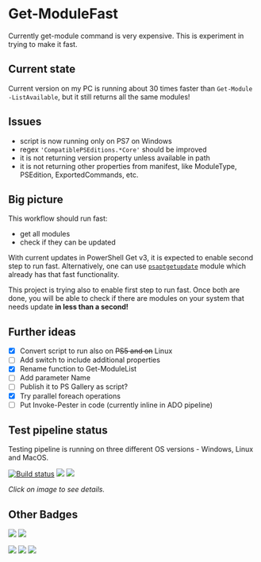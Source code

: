# Get-ModuleFast
Currently get-module command is very expensive. This is experiment in trying to make it fast.

## Current state
Current version on my PC is running about 30 times faster than `Get-Module -ListAvailable`, but it still returns all the same modules!

## Issues
- script is now running only on PS7 on Windows
- regex `'CompatiblePSEditions.*Core'` should be improved
- it is not returning version property unless available in path
- it is not returning other properties from manifest, like ModuleType, PSEdition, ExportedCommands, etc.

## Big picture

This workflow should run fast:
- get all modules
- check if they can be updated

With current updates in PowerShell Get v3, it is expected to enable second step to run fast.
Alternatively, one can use [`psaptgetupdate`](https://github.com/iricigor/psaptgetupdate) module which already has that fast functionality.

This project is trying also to enable first step to run fast.
Once both are done, you will be able to check if there are modules on your system that needs update **in less than a second!**


## Further ideas
- [x] Convert script to run also on ~~PS5 and on~~ Linux
- [ ] Add switch to include additional properties
- [x] Rename function to Get-ModuleList
- [ ] Add parameter Name
- [ ] Publish it to PS Gallery as script?
- [x] Try parallel foreach operations
- [ ] Put Invoke-Pester in code (currently inline in ADO pipeline)

## Test pipeline status

Testing pipeline is running on three different OS versions - Windows, Linux and MacOS.

[![Build status](https://dev.azure.com/iiric/azmi/_apis/build/status/Run%20Pester%20Tests)](https://dev.azure.com/iiric/azmi/_build/latest?definitionId=34)
![](https://img.shields.io/azure-devops/tests/iiric/azmi/34)
![](https://img.shields.io/azure-devops/coverage/iiric/azmi/34)

*Click on image to see details.*

## Other Badges

![](https://img.shields.io/github/languages/count/iricigor/Get-ModuleFast)
![](https://img.shields.io/github/languages/top/iricigor/Get-ModuleFast)

![](https://img.shields.io/github/last-commit/iricigor/Get-ModuleFast)
![](https://img.shields.io/github/languages/code-size/iricigor/Get-ModuleFast)
![](https://img.shields.io/github/repo-size/iricigor/Get-ModuleFast)
